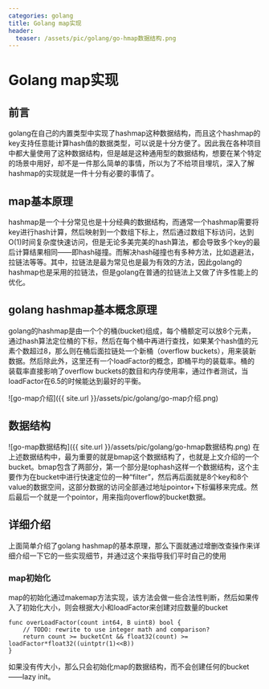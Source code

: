 ```yaml
---
categories: golang
title: Golang map实现
header:
  teaser: /assets/pic/golang/go-hmap数据结构.png
---
```

# Golang map实现

## 前言

golang在自己的内置类型中实现了hashmap这种数据结构，而且这个hashmap的key支持任意能计算hash值的数据类型，可以说是十分方便了。因此我在各种项目中都大量使用了这种数据结构，但是越是这种通用型的数据结构，想要在某个特定的场景中用好，却不是一件那么简单的事情，所以为了不给项目埋坑，深入了解hashmap的实现就是一件十分有必要的事情了。

## map基本原理

hashmap是一个十分常见也是十分经典的数据结构，而通常一个hashmap需要将key进行hash计算，然后映射到一个数组下标上，然后通过数组下标访问，达到O(1)时间复杂度快速访问，但是无论多美完美的hash算法，都会导致多个key的最后计算结果相同——即hash碰撞。而解决hash碰撞也有多种方法，比如退避法，拉链法等等。其中，拉链法是最为常见也是最为有效的方法，因此golang的hashmap也是采用的拉链法，但是golang在普通的拉链法上又做了许多性能上的优化。

## golang hashmap基本概念原理

golang的hashmap是由一个个的桶(bucket)组成，每个桶额定可以放8个元素，通过hash算法定位桶的下标，然后在每个桶中再进行查找，如果某个hash值的元素个数超过8，那么则在桶后面拉链处一个新桶（overflow buckets），用来装新数据。然后除此外，这里还有一个loadFactor的概念，即桶平均的装载率。桶的装载率直接影响了overflow buckets的数目和内存使用率，通过作者测试，当loadFactor在6.5的时候能达到最好的平衡。

![go-map介绍]({{ site.url }}/assets/pic/golang/go-map介绍.png)

## 数据结构
![go-map数据结构]({{ site.url }}/assets/pic/golang/go-hmap数据结构.png)
在上述数据结构中，最为重要的就是bmap这个数据结构了，也就是上文介绍的一个bucket。bmap包含了两部分，第一个部分是tophash这样一个数据结构，这个主要作为在bucket中进行快速定位的一种“filter”，然后再后面就是8个key和8个value的数据空间，这部分数据的访问全部通过地址pointor+下标偏移来完成。然后最后一个就是一个pointor，用来指向overflow的bucket数据。
## 详细介绍
上面简单介绍了golang hashmap的基本原理，那么下面就通过增删改查操作来详细介绍一下它的一些实现细节，并通过这个来指导我们平时自己的使用
### map初始化
map的初始化通过makemap方法实现，该方法会做一些合法性判断，然后如果传入了初始化大小，则会根据大小和loadFactor来创建对应数量的bucket
```
func overLoadFactor(count int64, B uint8) bool {
	// TODO: rewrite to use integer math and comparison?
	return count >= bucketCnt && float32(count) >= loadFactor*float32((uintptr(1)<<B))
}
```
如果没有传大小，那么只会初始化map的数据结构，而不会创建任何的bucket——lazy init。
